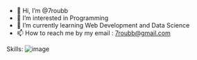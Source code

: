 - 👋 Hi, I’m @7roubb
- 👀 I’m interested in Programming
- 🌱 I’m currently learning Web Development and Data Science
- 📫 How to reach me by my email : 7roubb@gmail.com


<!---
7roubb/7roubb is a ✨ special ✨ repository because its `README.md` (this file) appears on your GitHub profile.
You can click the Preview link to take a look at your changes.
--->

Skills:
![image](https://github.com/7roubb/7roubb/assets/153323412/ce9e2f05-effe-448b-9ccb-f7b2bb637c21)
